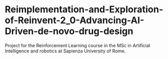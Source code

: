 # Reimplementation-and-Exploration-of-Reinvent-2_0-Advancing-AI-Driven-de-novo-drug-design
Project for the Reinforcement Learning course in the MSc in Artificial Intelligence and robotics at Sapienza University of Rome.
